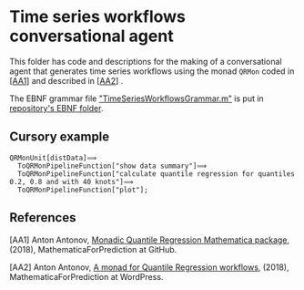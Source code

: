 # Time series workflows conversational agent

This folder has code and descriptions for the making of a conversational agent
that generates time series workflows using the monad `QRMon` coded in 
\[[AA1](https://github.com/antononcube/MathematicaForPrediction/blob/master/MonadicProgramming/MonadicQuantileRegression.m)\] 
and described in
\[[AA2]()\]
. 

The EBNF grammar file 
["TimeSeriesWorkflowsGrammar.m"](https://github.com/antononcube/ConversationalAgents/blob/master/EBNF/TimeSeriesWorkflowsGrammar.m)
is put in [repository's EBNF folder](https://github.com/antononcube/ConversationalAgents/blob/master/EBNF/).

## Cursory example

    QRMonUnit[distData]⟹
      ToQRMonPipelineFunction["show data summary"]⟹
      ToQRMonPipelineFunction["calculate quantile regression for quantiles 0.2, 0.8 and with 40 knots"]⟹
      ToQRMonPipelineFunction["plot"];

## References

\[AA1\] Anton Antonov, [Monadic Quantile Regression Mathematica package](https://github.com/antononcube/MathematicaForPrediction/blob/master/MonadicProgramming/MonadicQuantileRegression.m),
(2018), MathematicaForPrediction at GitHub.
 
\[AA2\] Anton Antonov, [A monad for Quantile Regression workflows](https://mathematicaforprediction.wordpress.com/2018/08/01/a-monad-for-quantile-regression-workflows/), 
(2018), MathematicaForPrediction at WordPress.                            